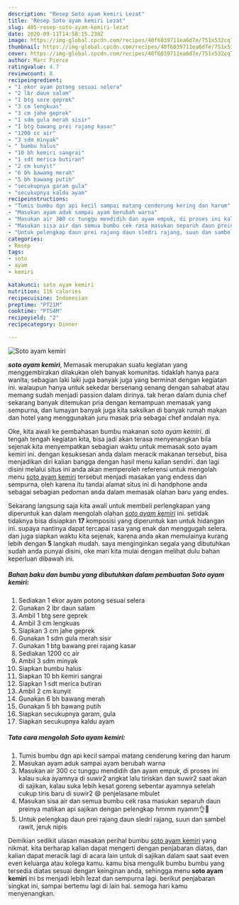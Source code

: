 ```yaml
---
description: "Resep Soto ayam kemiri Lezat"
title: "Resep Soto ayam kemiri Lezat"
slug: 405-resep-soto-ayam-kemiri-lezat
date: 2020-09-11T14:58:15.238Z
image: https://img-global.cpcdn.com/recipes/40f6039711ea6d7e/751x532cq70/soto-ayam-kemiri-foto-resep-utama.jpg
thumbnail: https://img-global.cpcdn.com/recipes/40f6039711ea6d7e/751x532cq70/soto-ayam-kemiri-foto-resep-utama.jpg
cover: https://img-global.cpcdn.com/recipes/40f6039711ea6d7e/751x532cq70/soto-ayam-kemiri-foto-resep-utama.jpg
author: Marc Pierce
ratingvalue: 4.7
reviewcount: 8
recipeingredient:
- "1 ekor ayam potong sesuai selera"
- "2 lbr daun salam"
- "1 btg sere geprek"
- "3 cm lengkuas"
- "3 cm jahe geprek"
- "1 sdm gula merah sisir"
- "1 btg bawang prei rajang kasar"
- "1200 cc air"
- "3 sdm minyak"
- " bumbu halus"
- "10 bh kemiri sangrai"
- "1 sdt merica butiran"
- "2 cm kunyit"
- "6 bh bawang merah"
- "5 bh bawang putih"
- "secukupnya garam gula"
- "secukupnya kaldu ayam"
recipeinstructions:
- "Tumis bumbu dgn api kecil sampai matang cenderung kering dan harum"
- "Masukan ayam aduk sampai ayam berubah warna"
- "Masukan air 300 cc tunggu mendidih dan ayam empuk, di proses ini kalau suka ayamnya di suwir2 angkat lalu tiriskan dan suwir2 saat akan di sajikan, kalau suka lebih kesat goreng sebentar ayamnya setelah cukup tiris baru di suwir2 😄 penjelasane mbulet"
- "Masukan sisa air dan semua bumbu cek rasa masukan separuh daun preinya matikan api sajikan dengan pelengkap hmmm nyamm👌💋"
- "Untuk pelengkap daun prei rajang daun sledri rajang, suun dan sambel rawit, jeruk nipis"
categories:
- Resep
tags:
- soto
- ayam
- kemiri

katakunci: soto ayam kemiri 
nutrition: 116 calories
recipecuisine: Indonesian
preptime: "PT21M"
cooktime: "PT54M"
recipeyield: "2"
recipecategory: Dinner

---
```



![Soto ayam kemiri](https://img-global.cpcdn.com/recipes/40f6039711ea6d7e/751x532cq70/soto-ayam-kemiri-foto-resep-utama.jpg)

<b><i>soto ayam kemiri</i></b>, Memasak merupakan suatu kegiatan yang menggembirakan dilakukan oleh banyak komunitas. tidaklah hanya para wanita, sebagian laki laki juga banyak juga yang berminat dengan kegiatan ini. walaupun hanya untuk sekedar bersenang senang dengan sahabat atau memang sudah menjadi passion dalam dirinya. tak heran dalam dunia chef sekarang banyak ditemukan pria dengan kemampuan memasak yang sempurna, dan lumayan banyak juga kita saksikan di banyak rumah makan dan hotel yang menggunakan juru masak pria sebagai chef andalan nya.

Oke, kita awali ke pembahasan bumbu makanan <i>soto ayam kemiri</i>. di tengah tengah kegiatan kita, bisa jadi akan terasa menyenangkan bila sejenak kita menyempatkan sebagian waktu untuk memasak soto ayam kemiri ini. dengan kesuksesan anda dalam meracik makanan tersebut, bisa menjadikan diri kalian bangga dengan hasil menu kalian sendiri. dan lagi disini melalui situs ini anda akan memperoleh referensi untuk mengolah menu <u>soto ayam kemiri</u> tersebut menjadi masakan yang endess dan sempurna, oleh karena itu tandai alamat situs ini di handphone anda sebagai sebagian pedoman anda dalam memasak olahan baru yang endes.




Sekarang langsung saja kita awali untuk membeli perlengkapan yang diperuntuk kan dalam mengolah olahan <u><i>soto ayam kemiri</i></u> ini. setidak tidaknya bisa disiapkan <b>17</b> komposisi yang diperuntuk kan untuk hidangan ini. supaya nantinya dapat tercapai rasa yang enak dan menggugah selera. dan juga siapkan waktu kita sejenak, karena anda akan memulainya kurang lebih dengan <b>5</b> langkah mudah. saya menginginkan segala yang dibutuhkan sudah anda punyai disini, oke mari kita mulai dengan melihat dulu bahan keperluan dibawah ini.

<!--inarticleads1-->

##### Bahan baku dan bumbu yang dibutuhkan dalam pembuatan Soto ayam kemiri:

1. Sediakan 1 ekor ayam potong sesuai selera
1. Gunakan 2 lbr daun salam
1. Ambil 1 btg sere geprek
1. Ambil 3 cm lengkuas
1. Siapkan 3 cm jahe geprek
1. Gunakan 1 sdm gula merah sisir
1. Gunakan 1 btg bawang prei rajang kasar
1. Sediakan 1200 cc air
1. Ambil 3 sdm minyak
1. Siapkan  bumbu halus
1. Siapkan 10 bh kemiri sangrai
1. Siapkan 1 sdt merica butiran
1. Ambil 2 cm kunyit
1. Gunakan 6 bh bawang merah
1. Gunakan 5 bh bawang putih
1. Siapkan secukupnya garam, gula
1. Siapkan secukupnya kaldu ayam




<!--inarticleads2-->

##### Tata cara mengolah Soto ayam kemiri:

1. Tumis bumbu dgn api kecil sampai matang cenderung kering dan harum
1. Masukan ayam aduk sampai ayam berubah warna
1. Masukan air 300 cc tunggu mendidih dan ayam empuk, di proses ini kalau suka ayamnya di suwir2 angkat lalu tiriskan dan suwir2 saat akan di sajikan, kalau suka lebih kesat goreng sebentar ayamnya setelah cukup tiris baru di suwir2 😄 penjelasane mbulet
1. Masukan sisa air dan semua bumbu cek rasa masukan separuh daun preinya matikan api sajikan dengan pelengkap hmmm nyamm👌💋
1. Untuk pelengkap daun prei rajang daun sledri rajang, suun dan sambel rawit, jeruk nipis




Demikian sedikit ulasan masakan perihal bumbu <u>soto ayam kemiri</u> yang nikmat. kita berharap kalian dapat mengerti dengan penjabaran diatas, dan kalian dapat meracik lagi di acara lain untuk di sajikan dalam saat saat even even keluarga atau kolega kamu. kamu bisa mengulik bumbu bumbu yang tersedia diatas sesuai dengan keinginan anda, sehingga menu <b>soto ayam kemiri</b> ini bs menjadi lebih lezat dan sempurna lagi. berikut penjabaran singkat ini, sampai bertemu lagi di lain hal. semoga hari kamu menyenangkan.
